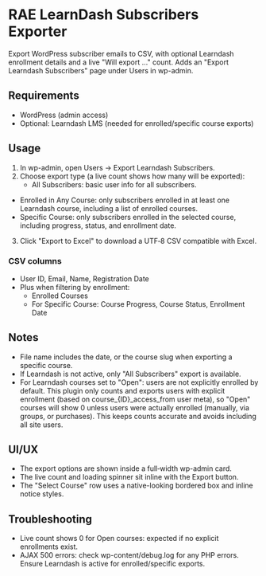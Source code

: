 # RAE LearnDash Subscribers Exporter

Export WordPress subscriber emails to CSV, with optional Learndash enrollment details and a live "Will export …" count. Adds an "Export Learndash Subscribers" page under Users in wp-admin.

## Requirements
- WordPress (admin access)
- Optional: Learndash LMS (needed for enrolled/specific course exports)


## Usage
1. In wp-admin, open Users → Export Learndash Subscribers.
2. Choose export type (a live count shows how many will be exported):
   - All Subscribers: basic user info for all subscribers.
  - Enrolled in Any Course: only subscribers enrolled in at least one Learndash course, including a list of enrolled courses.
   - Specific Course: only subscribers enrolled in the selected course, including progress, status, and enrollment date.
3. Click "Export to Excel" to download a UTF‑8 CSV compatible with Excel.

### CSV columns
- User ID, Email, Name, Registration Date
- Plus when filtering by enrollment:
  - Enrolled Courses
  - For Specific Course: Course Progress, Course Status, Enrollment Date

## Notes
- File name includes the date, or the course slug when exporting a specific course.
- If Learndash is not active, only "All Subscribers" export is available.
- For Learndash courses set to "Open": users are not explicitly enrolled by default. This plugin only counts and exports users with explicit enrollment (based on course_{ID}_access_from user meta), so "Open" courses will show 0 unless users were actually enrolled (manually, via groups, or purchases). This keeps counts accurate and avoids including all site users.

## UI/UX
- The export options are shown inside a full‑width wp-admin card.
- The live count and loading spinner sit inline with the Export button.
- The "Select Course" row uses a native-looking bordered box and inline notice styles.

## Troubleshooting
- Live count shows 0 for Open courses: expected if no explicit enrollments exist.
- AJAX 500 errors: check wp-content/debug.log for any PHP errors. Ensure Learndash is active for enrolled/specific exports.
